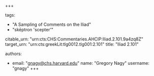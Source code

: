 +++

tags:
- "A Sampling of Comments on the Iliad"
- "skēptron &#39;scepter&#39;"

citable_urn: "urn:cts:CHS:Commentaries.AHCIP:Iliad.2.101.9a4zq8Z"
target_urn: "urn:cts:greekLit:tlg0012.tlg001:2.101"
title: "Iliad 2.101"

authors:
- email: "gnagy@chs.harvard.edu"
  name: "Gregory Nagy"
  username: "gnagy"
+++

<p> </p>